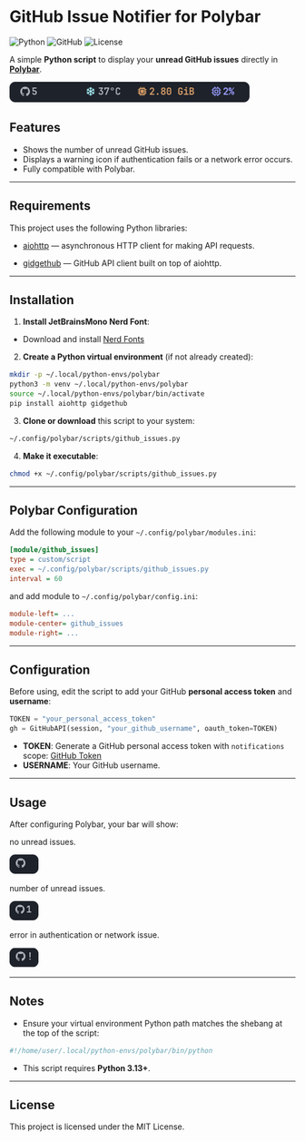 # GitHub Issue Notifier for Polybar

![Python](https://img.shields.io/badge/python-3.13-blue?logo=python&logoColor=white)
![GitHub](https://img.shields.io/badge/github-api-black?logo=github)
![License](https://img.shields.io/badge/license-MIT-green)

A simple **Python script** to display your **unread GitHub issues** directly in [**Polybar**](https://wiki.archlinux.org/title/Polybar).

![Description](assets/screenshot.png)


## Features

- Shows the number of unread GitHub issues.
- Displays a warning icon if authentication fails or a network error occurs.
- Fully compatible with Polybar.

---

## Requirements

This project uses the following Python libraries:

- [aiohttp](https://pypi.org/project/aiohttp/) — asynchronous HTTP client for making API requests.

- [gidgethub](https://pypi.org/project/gidgethub/) — GitHub API client built on top of aiohttp.

---
## Installation

1. **Install JetBrainsMono Nerd Font**:

- Download and install [Nerd Fonts](https://www.nerdfonts.com/font-downloads)

2. **Create a Python virtual environment** (if not already created):

```bash
mkdir -p ~/.local/python-envs/polybar
python3 -m venv ~/.local/python-envs/polybar
source ~/.local/python-envs/polybar/bin/activate
pip install aiohttp gidgethub
```

3. **Clone or download** this script to your system:

```bash
~/.config/polybar/scripts/github_issues.py
```

4. **Make it executable**:

```bash
chmod +x ~/.config/polybar/scripts/github_issues.py
```

---

## Polybar Configuration

Add the following module to your `~/.config/polybar/modules.ini`:

```ini
[module/github_issues]
type = custom/script
exec = ~/.config/polybar/scripts/github_issues.py
interval = 60
```
and add module to `~/.config/polybar/config.ini`:

```ini
module-left= ...
module-center= github_issues
module-right= ...
```
---

## Configuration

Before using, edit the script to add your GitHub **personal access token** and **username**:

```python
TOKEN = "your_personal_access_token"
gh = GitHubAPI(session, "your_github_username", oauth_token=TOKEN)
```

- **TOKEN**: Generate a GitHub personal access token with `notifications` scope: [GitHub Token](https://github.com/settings/tokens)
- **USERNAME**: Your GitHub username.

---

## Usage

 After configuring Polybar, your bar will show: 
  
  no unread issues.

  ![img](assets/screenshot_no_unread.png)

  number of unread issues.

  ![img](assets/screenshot_unread.png)

  error in authentication or network issue.
  
  ![img](assets/screenshot_error.png) 

---

## Notes

- Ensure your virtual environment Python path matches the shebang at the top of the script:

```python
#!/home/user/.local/python-envs/polybar/bin/python
```

- This script requires **Python 3.13+**.

---

## License

This project is licensed under the MIT License.

